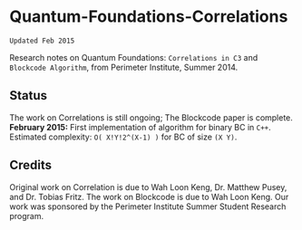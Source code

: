 Quantum-Foundations-Correlations
================================
`Updated Feb 2015`

Research notes on Quantum Foundations: `Correlations in C3` and `Blockcode Algorithm`, from Perimeter Institute, Summer 2014.

## Status
The work on Correlations is still ongoing; The Blockcode paper is complete.
**February 2015:** First implementation of algorithm for binary BC in `C++`. Estimated complexity: `O( X!Y!2^(X-1) )` for BC of size `(X Y)`.

## Credits
Original work on Correlation is due to Wah Loon Keng, Dr. Matthew Pusey, and Dr. Tobias Fritz.
The work on Blockcode is due to Wah Loon Keng.
Our work was sponsored by the Perimeter Institute Summer Student Research program.